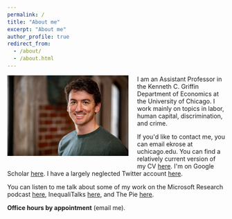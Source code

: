 ```yaml
---
permalink: /
title: "About me"
excerpt: "About me"
author_profile: true
redirect_from: 
  - /about/
  - /about.html
---
```



<img class="img-responsive" style="float: left; margin: 0px 20px 20px 0px;" src="/images/profile_new_compressed.jpg" width="280">I am an Assistant Professor in the Kenneth C. Griffin Department of Economics at the University of Chicago. I work mainly on topics in labor, human capital, discrimination, and crime. 

If you'd like to contact me, you can email ekrose at uchicago.edu. You can find a relatively current version of my CV [here](/files/ekr_cv.pdf). I'm on Google Scholar [here](https://scholar.google.com/citations?user=dMs-BJUAAAAJ). I have a largely neglected Twitter account [here](https://twitter.com/evankrose).

You can listen to me talk about some of my work on the Microsoft Research podcast [here](https://www.microsoft.com/en-us/research/podcast/econ1-using-microeconomics-to-solve-mass-incarceration-featuring-hunt-allcott-and-evan-rose/), InequaliTalks [here](https://inequalitalks.fireside.fm/21), and The Pie [here](https://bfi.uchicago.edu/podcast/many-us-prisoners-do-return-to-society-what-job-and-earning-prospects-await-them/).   

**Office hours by appointment** (email me).

  
